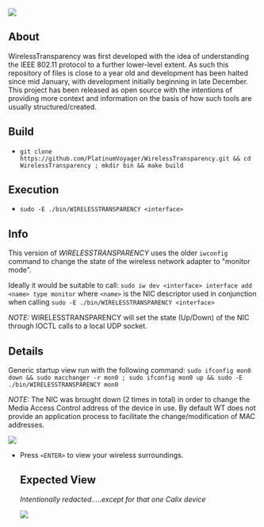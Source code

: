 <img src="https://github.com/user-attachments/assets/b0a6d560-96e1-4b0d-90a2-472fb3c4f316">

## About
WirelessTransparency was first developed with the idea of understanding the IEEE 802.11 protocol to a further lower-level extent. As such this repository of files is close to a year old and development has been halted since mid January, with development initially beginning in late December. This project has been released as open source with the intentions of providing more context and information on the basis of how such tools are usually structured/created.

## Build
* `git clone https://github.com/PlatinumVoyager/WirelessTransparency.git && cd WirelessTransparency ; mkdir bin && make build`

## Execution
* `sudo -E ./bin/WIRELESSTRANSPARENCY <interface>`

## Info
This version of _WIRELESSTRANSPARENCY_ uses the older `iwconfig` command to change the state of the wireless network adapter to "monitor mode".

Ideally it would be suitable to call: `sudo iw dev <interface> interface add <name> type monitor` where `<name>` is the NIC descriptor used in conjunction when calling `sudo -E ./bin/WIRELESSTRANSPARENCY <interface>`

_NOTE:_ WIRELESSTRANSPARENCY will set the state (Up/Down) of the NIC through IOCTL calls to a local UDP socket.

## Details

Generic startup view run with the following command: `sudo ifconfig mon0 down && sudo macchanger -r mon0 ; sudo ifconfig mon0 up && sudo -E ./bin/WIRELESSTRANSPARENCY mon0`

_NOTE:_ The NIC was brought down (2 times in total) in order to change the Media Access Control address of the device in use. By default WT does not provide an application process to facilitate the change/modification of MAC addresses.

<img src="https://github.com/user-attachments/assets/6cae6ed5-6d92-4a22-b0d7-8dd1951b97b1">


* Press `<ENTER>` to view your wireless surroundings.

  ## Expected View
  _Intentionally redacted.....except for that one Calix device_

  <img src="https://github.com/user-attachments/assets/68e45b77-662b-44c5-975d-f37bb80ddade">